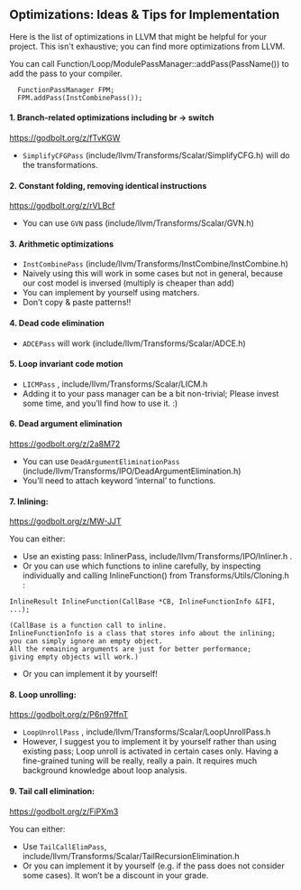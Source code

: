 ## Optimizations: Ideas & Tips for Implementation

Here is the list of optimizations in LLVM that might be helpful for your
project. This isn't exhaustive; you can find more optimizations from LLVM.

You can call Function/Loop/ModulePassManager::addPass(PassName()) to
add the pass to your compiler.

```
  FunctionPassManager FPM;
  FPM.addPass(InstCombinePass());
```

#### 1. Branch-related optimizations including br -> switch
https://godbolt.org/z/fTvKGW

- `SimplifyCFGPass` (include/llvm/Transforms/Scalar/SimplifyCFG.h) will do the transformations.

#### 2. Constant folding, removing identical instructions
https://godbolt.org/z/rVLBcf

- You can use `GVN` pass (include/llvm/Transforms/Scalar/GVN.h)

#### 3. Arithmetic optimizations

- `InstCombinePass` (include/llvm/Transforms/InstCombine/InstCombine.h)
- Naively using this will work in some cases but not in general, because our 
cost model is inversed (multiply is cheaper than add)
- You can implement by yourself using matchers.
- Don’t copy & paste patterns!!

#### 4. Dead code elimination

- `ADCEPass` will work (include/llvm/Transforms/Scalar/ADCE.h)

#### 5. Loop invariant code motion

- `LICMPass` , include/llvm/Transforms/Scalar/LICM.h
- Adding it to your pass manager can be a bit non-trivial; Please invest 
some time, and you’ll find how to use it. :)

#### 6. Dead argument elimination
https://godbolt.org/z/2a8M72

- You can use `DeadArgumentEliminationPass` (include/llvm/Transforms/IPO/DeadArgumentElimination.h)
- You’ll need to attach keyword ‘internal’ to functions.

#### 7. Inlining:
https://godbolt.org/z/MW-JJT

You can either:
- Use an existing pass: InlinerPass, include/llvm/Transforms/IPO/Inliner.h .
- Or you can use which functions to inline carefully, by inspecting individually 
and calling InlineFunction() from Transforms/Utils/Cloning.h :
```
InlineResult InlineFunction(CallBase *CB, InlineFunctionInfo &IFI, ...);

(CallBase is a function call to inline.
InlineFunctionInfo is a class that stores info about the inlining; 
you can simply ignore an empty object.
All the remaining arguments are just for better performance;
giving empty objects will work.)
```
- Or you can implement it by yourself!

#### 8. Loop unrolling:
https://godbolt.org/z/P6n97ffnT

- `LoopUnrollPass` , include/llvm/Transforms/Scalar/LoopUnrollPass.h
- However, I suggest you to implement it by yourself rather than using existing 
pass; Loop unroll is activated in certain cases only. Having a fine-grained
tuning will be really, really a pain. It requires much background knowledge 
about loop analysis.

#### 9. Tail call elimination:
https://godbolt.org/z/FiPXm3

You can either:
- Use `TailCallElimPass`,
include/llvm/Transforms/Scalar/TailRecursionElimination.h
- Or you can implement it by yourself (e.g. if the pass does not consider
some cases). It won’t be a discount in your grade.
